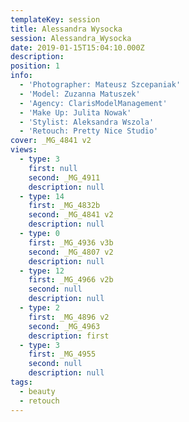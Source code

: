 ```yaml
---
templateKey: session
title: Alessandra Wysocka
session: Alessandra_Wysocka
date: 2019-01-15T15:04:10.000Z
description:
position: 1
info:
  - 'Photographer: Mateusz Szcepaniak'
  - 'Model: Zuzanna Matuszek'
  - 'Agency: ClarisModelManagement'
  - 'Make Up: Julita Nowak'
  - 'Stylist: Aleksandra Wszola'
  - 'Retouch: Pretty Nice Studio'
cover: _MG_4841 v2
views:
  - type: 3
    first: null
    second: _MG_4911
    description: null
  - type: 14
    first: _MG_4832b
    second: _MG_4841 v2
    description: null
  - type: 0
    first: _MG_4936 v3b
    second: _MG_4807 v2
    description: null
  - type: 12
    first: _MG_4966 v2b
    second: null
    description: null
  - type: 2
    first: _MG_4896 v2
    second: _MG_4963
    description: first
  - type: 3
    first: _MG_4955
    second: null
    description: null
tags:
  - beauty
  - retouch
---
```

